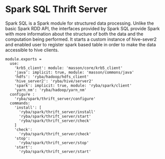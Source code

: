 
# Spark SQL Thrift Server

Spark SQL is a Spark module for structured data processing. 
Unlike the basic Spark RDD API, the interfaces provided by Spark SQL provide Spark 
with more information about the structure of both the data and the computation being performed. 
It starts a custom instance of hive-sever2 and enabled user to register spark based table
in order to make the data accessible to hive clients.

    module.exports =
      use:
        'krb5_client': module: 'masson/core/krb5_client'
        'java': implicit: true, module: 'masson/commons/java'
        'hdfs': 'ryba/hadoop/hdfs_client'
        'hive_server2': 'ryba/hive/server2'
        'spark': implicit: true, module: 'ryba/spark/client'
        'yarn_nm': 'ryba/hadoop/yarn_nm'
      configure :
        'ryba/spark/thrift_server/configure'
      commands:
        'install': [
          'ryba/spark/thrift_server/install'
          'ryba/spark/thrift_server/start'
          'ryba/spark/thrift_server/check'
        ]
        'check':
          'ryba/spark/thrift_server/check'
        'stop':
          'ryba/spark/thrift_server/stop'
        'start':
          'ryba/spark/thrift_server/start'
